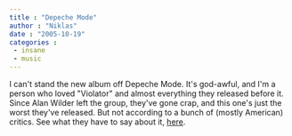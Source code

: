 ```yaml
---
title : "Depeche Mode"
author : "Niklas"
date : "2005-10-19"
categories : 
 - insane
 - music
---
```


I can't stand the new album off Depeche Mode. It's god-awful, and I'm a person who loved "Violator" and almost everything they released before it. Since Alan Wilder left the group, they've gone crap, and this one's just the worst they've released. But not according to a bunch of (mostly American) critics. See what they have to say about it, [here](http://www.metacritic.com/music/artists/depechemode/playingtheangel).
